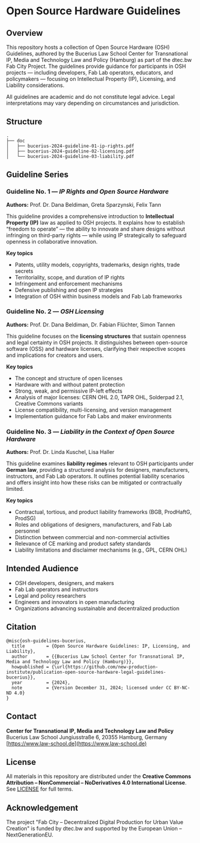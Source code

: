 # Open Source Hardware Guidelines

## Overview

This repository hosts a collection of Open Source Hardware (OSH) Guidelines,
authored by the Bucerius Law School Center for Transnational IP, Media and
Technology Law and Policy (Hamburg) as part of the dtec.bw Fab City Project. The
guidelines provide guidance for participants in OSH projects — including
developers, Fab Lab operators, educators, and policymakers — focusing on
Intellectual Property (IP), Licensing, and Liability considerations.

All guidelines are academic and do not constitute legal advice. Legal
interpretations may vary depending on circumstances and jurisdiction.

## Structure

```
.
├── doc
│   ├── bucerius-2024-guideline-01-ip-rights.pdf
│   ├── bucerius-2024-guideline-02-licensing.pdf
│   └── bucerius-2024-guideline-03-liability.pdf
```

## Guideline Series

### Guideline No. 1 — *IP Rights and Open Source Hardware*

**Authors:** Prof. Dr. Dana Beldiman, Greta Sparzynski, Felix Tann

This guideline provides a comprehensive introduction to **Intellectual Property
(IP)** law as applied to OSH projects. It explains how to establish “freedom to
operate” — the ability to innovate and share designs without infringing on
third-party rights — while using IP strategically to safeguard openness in
collaborative innovation.

**Key topics**
- Patents, utility models, copyrights, trademarks, design rights, trade secrets
- Territoriality, scope, and duration of IP rights
- Infringement and enforcement mechanisms
- Defensive publishing and open IP strategies
- Integration of OSH within business models and Fab Lab frameworks



### Guideline No. 2 — *OSH Licensing*

**Authors:** Prof. Dr. Dana Beldiman, Dr. Fabian Flüchter, Simon Tannen

This guideline focuses on the **licensing structures** that sustain openness and
legal certainty in OSH projects. It distinguishes between open-source software
(OSS) and hardware licenses, clarifying their respective scopes and implications
for creators and users.

**Key topics**
- The concept and structure of open licenses
- Hardware with and without patent protection
- Strong, weak, and permissive IP-left effects
- Analysis of major licenses: CERN OHL 2.0, TAPR OHL, Solderpad 2.1, Creative Commons variants
- License compatibility, multi-licensing, and version management
- Implementation guidance for Fab Labs and maker environments

### Guideline No. 3 — *Liability in the Context of Open Source Hardware*

**Authors:** Prof. Dr. Linda Kuschel, Lisa Haller

This guideline examines **liability regimes** relevant to OSH participants under
**German law**, providing a structured analysis for designers, manufacturers,
instructors, and Fab Lab operators. It outlines potential liability scenarios
and offers insight into how these risks can be mitigated or contractually
limited.

**Key topics**
- Contractual, tortious, and product liability frameworks (BGB, ProdHaftG, ProdSG)
- Roles and obligations of designers, manufacturers, and Fab Lab personnel
- Distinction between commercial and non-commercial activities
- Relevance of CE marking and product safety standards
- Liability limitations and disclaimer mechanisms (e.g., GPL, CERN OHL)

## Intended Audience

- OSH developers, designers, and makers
- Fab Lab operators and instructors
- Legal and policy researchers
- Engineers and innovators in open manufacturing
- Organizations advancing sustainable and decentralized production

## Citation

```
@misc{osh-guidelines-bucerius,
  title        = {Open Source Hardware Guidelines: IP, Licensing, and Liability},
  author       = {{Bucerius Law School Center for Transnational IP, Media and Technology Law and Policy (Hamburg)}},
  howpublished = {\url{https://github.com/new-production-institute/publication-open-source-hardware-legal-guidelines-bucerius}},
  year         = {2024},
  note         = {Version December 31, 2024; licensed under CC BY-NC-ND 4.0}
}
```


## Contact

**Center for Transnational IP, Media and Technology Law and Policy**
Bucerius Law School
Jungiusstraße 6, 20355 Hamburg, Germany
[https://www.law-school.de](https://www.law-school.de)

## License

All materials in this repository are distributed under the
**Creative Commons Attribution – NonCommercial – NoDerivatives 4.0 International License**.
See [LICENSE](https://creativecommons.org/licenses/by-nc-nd/4.0/) for full terms.

## Acknowledgement

The project "Fab City – Decentralized Digital Production for Urban Value
Creation" is funded by dtec.bw and supported by the European Union –
NextGenerationEU.
